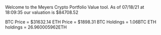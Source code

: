 Welcome to the Meyers Crypto Portfolio Value tool. 
As of 07/18/21 at 18:09:35 our valuation is $84708.52 

BTC Price = $31632.14
 ETH Price = $1898.31
BTC Holdings = 1.06BTC
 ETH holdings = 26.960005962ETH 
